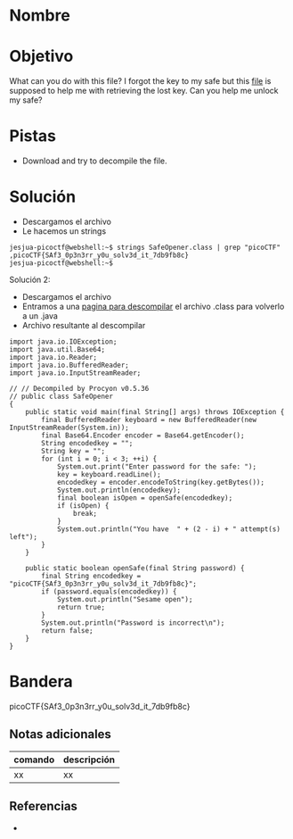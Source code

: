 # Nombre

# Objetivo
What can you do with this file? I forgot the key to my safe but this [file](https://artifacts.picoctf.net/c/290/SafeOpener.class) is supposed to help me with retrieving the lost key. Can you help me unlock my safe?

# Pistas
- Download and try to decompile the file.

# Solución
- Descargamos el archivo
- Le hacemos un strings
```
jesjua-picoctf@webshell:~$ strings SafeOpener.class | grep "picoCTF"
,picoCTF{SAf3_0p3n3rr_y0u_solv3d_it_7db9fb8c}
jesjua-picoctf@webshell:~$
```

Solución 2:
- Descargamos el archivo
- Entramos a una [pagina para descompilar](http://www.javadecompilers.com/) el archivo .class para volverlo a un .java
- Archivo resultante al descompilar
```
import java.io.IOException;
import java.util.Base64;
import java.io.Reader;
import java.io.BufferedReader;
import java.io.InputStreamReader;

// // Decompiled by Procyon v0.5.36
// public class SafeOpener
{
    public static void main(final String[] args) throws IOException {
        final BufferedReader keyboard = new BufferedReader(new InputStreamReader(System.in));
        final Base64.Encoder encoder = Base64.getEncoder();
        String encodedkey = "";
        String key = "";
        for (int i = 0; i < 3; ++i) {
            System.out.print("Enter password for the safe: ");
            key = keyboard.readLine();
            encodedkey = encoder.encodeToString(key.getBytes());
            System.out.println(encodedkey);
            final boolean isOpen = openSafe(encodedkey);
            if (isOpen) {
                break;
            }
            System.out.println("You have  " + (2 - i) + " attempt(s) left");
        }
    }
    
    public static boolean openSafe(final String password) {
        final String encodedkey = "picoCTF{SAf3_0p3n3rr_y0u_solv3d_it_7db9fb8c}";
        if (password.equals(encodedkey)) {
            System.out.println("Sesame open");
            return true;
        }
        System.out.println("Password is incorrect\n");
        return false;
    }
}
```

# Bandera
picoCTF{SAf3_0p3n3rr_y0u_solv3d_it_7db9fb8c}

## Notas adicionales
| comando | descripción |
| ------ | ------ |
| xx | xx |

## Referencias
- []()